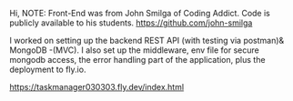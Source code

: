 Hi,
NOTE: Front-End was from John Smilga of Coding Addict. Code is publicly available to his students.
https://github.com/john-smilga


I worked on setting up the backend REST API (with testing via postman)& MongoDB -(MVC).
I also set up the middleware, env file for secure mongodb access, the error handling part of the application, plus the deployment to fly.io.

https://taskmanager030303.fly.dev/index.html
